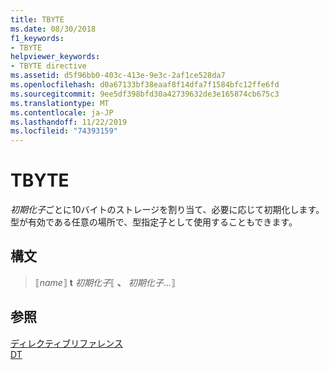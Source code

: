 ```yaml
---
title: TBYTE
ms.date: 08/30/2018
f1_keywords:
- TBYTE
helpviewer_keywords:
- TBYTE directive
ms.assetid: d5f96bb0-403c-413e-9e3c-2af1ce528da7
ms.openlocfilehash: d0a67133bf38eaaf8f14dfa7f1584bfc12ffe6fd
ms.sourcegitcommit: 9ee5df398bfd30a42739632de3e165874cb675c3
ms.translationtype: MT
ms.contentlocale: ja-JP
ms.lasthandoff: 11/22/2019
ms.locfileid: "74393159"
---
```

# <a name="tbyte"></a>TBYTE

*初期化子*ごとに10バイトのストレージを割り当て、必要に応じて初期化します。 型が有効である任意の場所で、型指定子として使用することもできます。

## <a name="syntax"></a>構文

> ⟦*name*⟧ **t** *初期化子*⟦ __、__ *初期化子*...⟧

## <a name="see-also"></a>参照

[ディレクティブリファレンス](../../assembler/masm/directives-reference.md)\
[DT](../../assembler/masm/dt.md)
